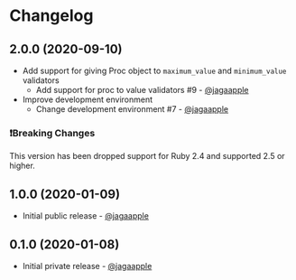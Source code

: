 # Changelog
## 2.0.0 (2020-09-10)
- Add support for giving Proc object to `maximum_value` and `minimum_value` validators
  - Add support for proc to value validators #9 - [@jagaapple](https://github.com/jagaapple)
- Improve development environment
  - Change development environment #7 - [@jagaapple](https://github.com/jagaapple)

### ❗️Breaking Changes
This version has been dropped support for Ruby 2.4 and supported 2.5 or higher.

## 1.0.0 (2020-01-09)
- Initial public release - [@jagaapple](https://github.com/jagaapple)

## 0.1.0 (2020-01-08)
- Initial private release - [@jagaapple](https://github.com/jagaapple)
